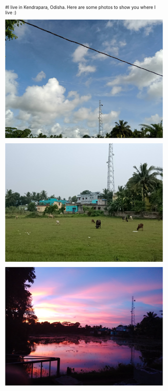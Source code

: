 #I live in Kendrapara, Odisha.
Here are some photos to show you where I live :)

![Summer Sky in Kendrapara](https://github.com/atulsnjena/atulsnjena/blob/master/kdp_jul30.jpg)

![Summer Field in Kendrapara](https://github.com/atulsnjena/atulsnjena/blob/master/kdp_aug4.jpg)

![Post Monsoon Season in Kendrapara](https://github.com/atulsnjena/atulsnjena/blob/master/kdp_sept15.jpg)
